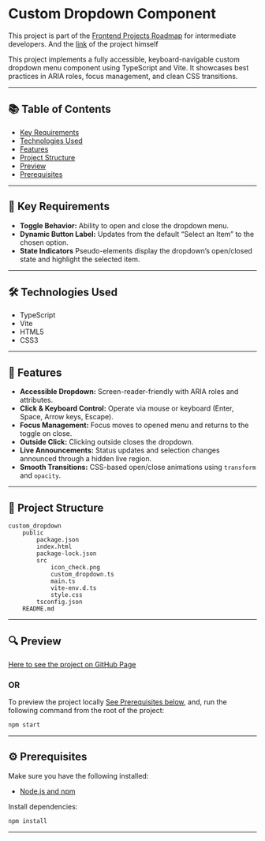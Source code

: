 # Custom Dropdown Component
This project is part of the [Frontend Projects Roadmap](https://roadmap.sh/frontend/projects) for intermediate developers. And the [link](https://roadmap.sh/projects/custom-dropdown) of the project himself 

This project implements a fully accessible, keyboard-navigable custom dropdown menu component using TypeScript and Vite. It showcases best practices in ARIA roles, focus management, and clean CSS transitions.

---

## 📚 Table of Contents

- [Key Requirements](#key-requirements)
- [Technologies Used](#technologies-used)
- [Features](#features)
- [Project Structure](#project-structure)
- [Preview](#preview)
- [Prerequisites](#prerequisites)

---


## 🔑 Key Requirements

- **Toggle Behavior:** Ability to open and close the dropdown menu.
- **Dynamic Button Label:** Updates from the default “Select an Item” to the chosen option.
- **State Indicators** Pseudo-elements display the dropdown’s open/closed state and highlight the selected item.

---

## 🛠️ Technologies Used

- TypeScript
- Vite
- HTML5
- CSS3

---

## 🚀 Features

- **Accessible Dropdown:** Screen-reader-friendly with ARIA roles and attributes.
- **Click & Keyboard Control:** Operate via mouse or keyboard (Enter, Space, Arrow keys, Escape).
- **Focus Management:** Focus moves to opened menu and returns to the toggle on close.
- **Outside Click:** Clicking outside closes the dropdown.
- **Live Announcements:** Status updates and selection changes announced through a hidden live region.
- **Smooth Transitions:** CSS-based open/close animations using `transform` and `opacity`.

---

## 📁 Project Structure
<!-- START PROJECT STRUCTURE -->
```
custom_dropdown
	public
		package.json
		index.html
		package-lock.json
		src
			icon_check.png
			custom_dropdown.ts
			main.ts
			vite-env.d.ts
			style.css
		tsconfig.json
	README.md

```
<!-- END PROJECT STRUCTURE -->

---


## 🔍 Preview

<!-- START LINK TO PREVIEW --> 
[Here to see the project on GitHub Page](https://kizz4.github.io/practice/frontend_practice/intermediate_projects/custom_dropdown/public)
<!-- END LINK TO PREVIEW -->

### OR

To preview the project locally [See Prerequisites below](#prerequisites), and, run the following command from the root of the project:

```bash
npm start
```
---

## ⚙️ Prerequisites

Make sure you have the following installed:

- [Node.js and npm](https://nodejs.org/)

Install dependencies:

```bash
npm install
```

---